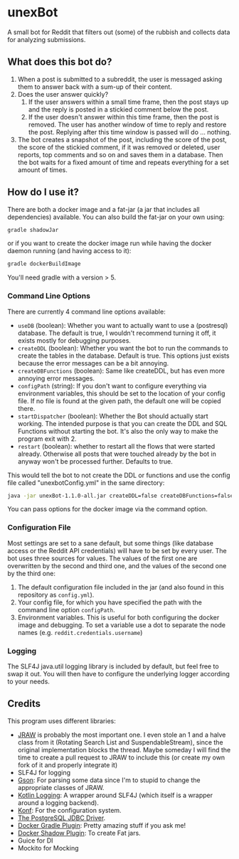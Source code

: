 # unexBot

A small bot for Reddit that filters out (some) of the rubbish and collects data for analyzing submissions.

## What does this bot do?

1. When a post is submitted to a subreddit, the user is messaged asking them to answer back with a sum-up of their content.
2. Does the user answer quickly?
    1. If the user answers within a small time frame, then the post stays up and the reply is posted in a stickied comment below the post.
    2. If the user doesn't answer within this time frame, then the post is removed. The user has another window of time to reply and restore the post. Replying after this time window is passed will do ... nothing.
3. The bot creates a snapshot of the post, including the score of the post, the score of the stickied comment, if it was removed or deleted, user reports, top comments and so on and saves them in a database. Then the bot waits for a fixed amount of time and repeats everything for a set amount of times.

## How do I use it?

There are both a docker image and a fat-jar (a jar that includes all dependencies) available. You can also build the fat-jar on your own using:

```bash
gradle shadowJar
```

or if you want to create the docker image run while having the docker daemon running (and having access to it):

```bash
gradle dockerBuildImage
```

You'll need gradle with a version > 5.

### Command Line Options

There are currently 4 command line options available:

- `useDB` (boolean): Whether you want to actually want to use a (postresql) database. The default is true, I wouldn't recommend turning it off, it exists mostly for debugging purposes.
- `createDDL` (boolean): Whether you want the bot to run the commands to create the tables in the database. Default is true. This options just exists because the error messages can be a bit annoying.
- `createDBFunctions` (boolean): Same like createDDL, but has even more annoying error messages.
- `configPath` (string): If you don't want to configure everything via environment variables, this should be set to the location of your config file. If no file is found at the given path, the default one will be copied there.
- `startDispatcher` (boolean): Whether the Bot should actually start working. The intended purpose is that you can create the DDL and SQL Functions without starting the bot. It's also the only way to make the program exit with 2.
- `restart` (boolean): whether to restart all the flows that were started already. Otherwise all posts that were touched already by the bot in anyway won't be processed further. Defaults to true.

This would tell the bot to not create the DDL or functions and use the config file called "unexbotConfig.yml" in the same directory:

```bash
java -jar unexBot-1.1.0-all.jar createDDL=false createDBFunctions=false configPath="unexbotConfig.yml"
```

You can pass options for the docker image via the command option.

### Configuration File

Most settings are set to a sane default, but some things (like database access or the Reddit API credentials) will have to be set by every user.
The bot uses three sources for values. The values of the first one are overwritten by the second and third one, and the values of the second one by the third one:

1. The default configuration file included in the jar (and also found in this repository as `config.yml`).
2. Your config file, for which you have specified the path with the command line option `configPath`.
3. Environment variables. This is useful for both configuring the docker image and debugging. To set a variable use a dot to separate the node names (e.g. `reddit.credentials.username`)

### Logging

The SLF4J java.util logging library is included by default, but feel free to swap it out. You will then have to configure the underlying logger according to your needs.

## Credits

This program uses different libraries:

- [JRAW](https://github.com/mattbdean/JRAW) is probably the most important one. I even stole an 1 and a halve class from it (Rotating Search List and SuspendableStream), since the original implementation blocks the thread. Maybe someday I will find the time to create a pull request to JRAW to include this (or create my own fork of it and properly integrate it)
- SLF4J for logging
- [Gson](https://github.com/google/gson): For parsing some data since I'm to stupid to change the appropriate classes of JRAW.
- [Kotlin Logging](https://github.com/MicroUtils/kotlin-logging): A wrapper around SLF4J (which itself is a wrapper around a logging backend).
- [Konf](https://github.com/uchuhimo/konf): For the configuration system.
- [The PostgreSQL JDBC Driver](https://jdbc.postgresql.org).
- [Docker Gradle Plugin](https://github.com/bmuschko/gradle-docker-plugin): Pretty amazing stuff if you ask me!
- [Docker Shadow Plugin](https://github.com/johnrengelman/shadow): To create Fat jars.
- Guice for DI
- Mockito for Mocking
